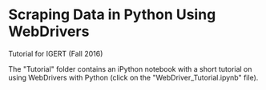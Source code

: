 # Scraping Data in Python Using WebDrivers
Tutorial for IGERT (Fall 2016)

The "Tutorial" folder contains an iPython notebook with a short tutorial on using 
WebDrivers with Python (click on the "WebDriver_Tutorial.ipynb" file). 
